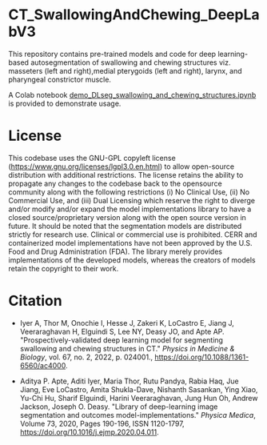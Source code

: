 # CT_SwallowingAndChewing_DeepLabV3

This repository contains pre-trained models and code for deep learning-based autosegmentation of swallowing and chewing structures viz. masseters (left and right),medial pterygoids (left and right), larynx, and pharyngeal constrictor muscle.   
  
  
A Colab notebook [demo_DLseg_swallowing_and_chewing_structures.ipynb](https://github.com/cerr/CT_SwallowingAndChewing_DeepLabV3/blob/master/demo_DLseg_swallowing_and_chewing_structures.ipynb) is provided to demonstrate usage.  
  
# License
This codebase uses the GNU-GPL copyleft license (https://www.gnu.org/licenses/lgpl3.0.en.html) to allow open-source distribution with additional restrictions. The
license retains the ability to propagate any changes to the codebase back to the opensource community along with the following restrictions (i) No Clinical Use, (ii) No
Commercial Use, and (iii) Dual Licensing which reserve the right to diverge and/or modify and/or expand the model implementations library to have a closed
source/proprietary version along with the open source version in future. It should be noted that the segmentation models are distributed strictly for research use. Clinical
or commercial use is prohibited. CERR and containerized model implementations have not been approved by the U.S. Food and Drug Administration (FDA). The library merely
provides implementations of the developed models, whereas the creators of models retain the copyright to their work.


# Citation
* Iyer A, Thor M, Onochie I, Hesse J, Zakeri K, LoCastro E, Jiang J, Veeraraghavan H, Elguindi S, Lee NY, Deasy JO, and Apte AP. "Prospectively-validated deep learning model for segmenting swallowing and chewing structures in CT." *Physics in Medicine & Biology*, vol. 67, no. 2, 2022, p. 024001., https://doi.org/10.1088/1361-6560/ac4000.

* Aditya P. Apte, Aditi Iyer, Maria Thor, Rutu Pandya, Rabia Haq, Jue Jiang, Eve LoCastro, Amita Shukla-Dave, Nishanth Sasankan, Ying Xiao, Yu-Chi Hu, Sharif Elguindi, Harini Veeraraghavan, Jung Hun Oh, Andrew Jackson, Joseph O. Deasy. "Library of deep-learning image segmentation and outcomes model-implementations." *Physica Medica*, Volume 73, 2020, Pages 190-196, ISSN 1120-1797, https://doi.org/10.1016/j.ejmp.2020.04.011.

